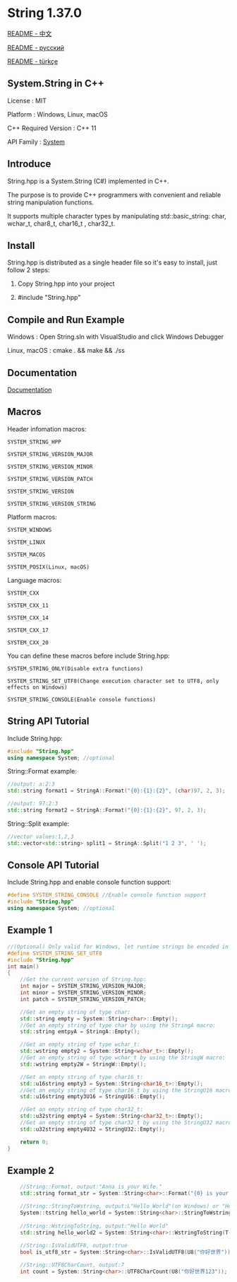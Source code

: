 # String 1.37.0

[README - 中文](https://github.com/CodeMouse179/String/blob/main/Doc/README_CN.md)

[README - русский](https://github.com/CodeMouse179/String/blob/main/Doc/README_RU.md)

[README - türkçe](https://github.com/CodeMouse179/String/blob/main/Doc/README_TR.md)

## System.String in C++

License : MIT

Platform : Windows, Linux, macOS

C++ Required Version : C++ 11

API Family : [System](https://github.com/CodeMouse179/System)

## Introduce

String.hpp is a System.String (C#) implemented in C++. 

The purpose is to provide C++ programmers with convenient and reliable string manipulation functions.

It supports multiple character types by manipulating std::basic_string: char, wchar_t, char8_t, char16_t , char32_t.

## Install

String.hpp is distributed as a single header file so it's easy to install, just follow 2 steps:

1. Copy String.hpp into your project

2. #include "String.hpp"

## Compile and Run Example

Windows : Open String.sln with VisualStudio and click Windows Debugger

Linux, macOS : cmake . && make && ./ss

## Documentation

[Documentation](https://github.com/CodeMouse179/String/blob/main/Doc/README.md)

## Macros

Header infomation macros:

    SYSTEM_STRING_HPP

    SYSTEM_STRING_VERSION_MAJOR

    SYSTEM_STRING_VERSION_MINOR

    SYSTEM_STRING_VERSION_PATCH

    SYSTEM_STRING_VERSION

    SYSTEM_STRING_VERSION_STRING

Platform macros:

    SYSTEM_WINDOWS

    SYSTEM_LINUX

    SYSTEM_MACOS

    SYSTEM_POSIX(Linux, macOS)

Language macros:

    SYSTEM_CXX

    SYSTEM_CXX_11

    SYSTEM_CXX_14

    SYSTEM_CXX_17

    SYSTEM_CXX_20

You can define these macros before include String.hpp:

    SYSTEM_STRING_ONLY(Disable extra functions)

    SYSTEM_STRING_SET_UTF8(Change execution character set to UTF8, only effects on Windows)

    SYSTEM_STRING_CONSOLE(Enable console functions)

## String API Tutorial

Include String.hpp:

``` cpp
#include "String.hpp"
using namespace System; //optional
```

String::Format example:

``` cpp
//output: a:2:3
std::string format1 = StringA::Format("{0}:{1}:{2}", (char)97, 2, 3);

//output: 97:2:3
std::string format2 = StringA::Format("{0}:{1}:{2}", 97, 2, 3);
```

String::Split example:

``` cpp
//vector values:1,2,3
std::vector<std::string> split1 = StringA::Split("1 2 3", ' ');
```

## Console API Tutorial

Include String.hpp and enable console function support:

``` cpp
#define SYSTEM_STRING_CONSOLE //Enable console function support
#include "String.hpp"
using namespace System; //optional
```

## Example 1

``` cpp
//(Optional) Only valid for Windows, let runtime strings be encoded in UTF-8 format
#define SYSTEM_STRING_SET_UTF8
#include "String.hpp"
int main()
{
    //Get the current version of String.hpp:
    int major = SYSTEM_STRING_VERSION_MAJOR;
    int minor = SYSTEM_STRING_VERSION_MINOR;
    int patch = SYSTEM_STRING_VERSION_PATCH;

    //Get an empty string of type char:
    std::string empty = System::String<char>::Empty();
    //Get an empty string of type char by using the StringA macro:
    std::string emtpyA = StringA::Empty();

    //Get an empty string of type wchar_t:
    std::wstring empty2 = System::String<wchar_t>::Empty();
    //Get an empty string of type wchar_t by using the StringW macro:
    std::wstring empty2W = StringW::Empty();

    //Get an empty string of type char16_t:
    std::u16string empty3 = System::String<char16_t>::Empty();
    //Get an empty string of type char16_t by using the StringU16 macro:
    std::u16string empty3U16 = StringU16::Empty();

    //Get an empty string of type char32_t:
    std::u32string empty4 = System::String<char32_t>::Empty();
    //Get an empty string of type char32_t by using the StringU32 macro:
    std::u32string empty4U32 = StringU32::Empty();

    return 0;
}
```

## Example 2

``` cpp
    //String::Format, output:"Anna is your Wife."
    std::string format_str = System::String<char>::Format("{0} is your {1}.", "Anna", "Wife");

    //String::StringToWstring, output:L"Hello World"(on Windows) or "Hello World"(on Linux)
    System::tstring hello_world = System::String<char>::StringToWstring(U8("Hello World"), System::StringEncoding::UTF8);
    
    //String::WstringToString, output:"Hello World"
    std::string hello_world2 = System::String<char>::WstringToString(T("Hello World"), System::StringEncoding::UTF8);
    
    //String::IsValidUTF8, output:true
    bool is_utf8_str = System::String<char>::IsValidUTF8(U8("你好世界"));

    //String::UTF8CharCount, output:7
    int count = System::String<char>::UTF8CharCount(U8("你好世界123"));

```